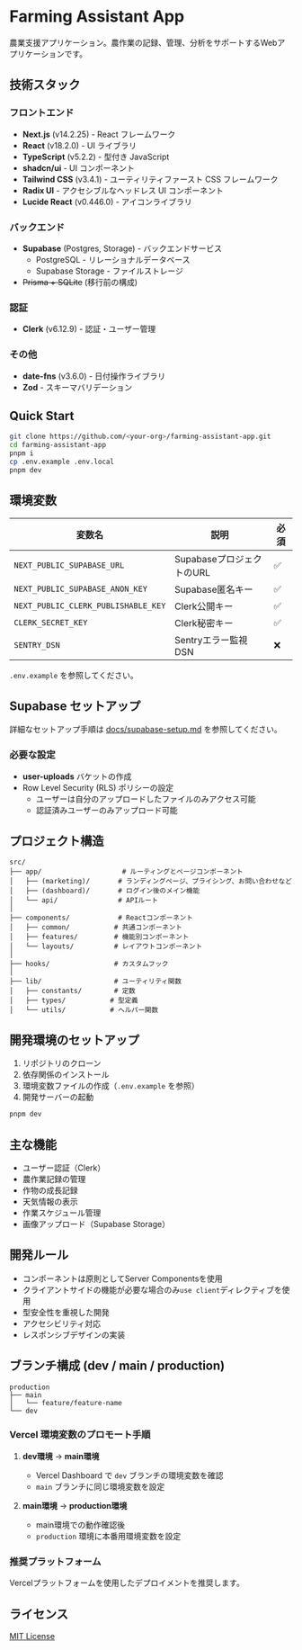 # Farming Assistant App

農業支援アプリケーション。農作業の記録、管理、分析をサポートするWebアプリケーションです。

## 技術スタック

### フロントエンド
- **Next.js** (v14.2.25) - React フレームワーク
- **React** (v18.2.0) - UI ライブラリ
- **TypeScript** (v5.2.2) - 型付き JavaScript
- **shadcn/ui** - UI コンポーネント
- **Tailwind CSS** (v3.4.1) - ユーティリティファースト CSS フレームワーク
- **Radix UI** - アクセシブルなヘッドレス UI コンポーネント
- **Lucide React** (v0.446.0) - アイコンライブラリ

### バックエンド
- **Supabase** (Postgres, Storage) - バックエンドサービス
  - PostgreSQL - リレーショナルデータベース
  - Supabase Storage - ファイルストレージ
- ~~Prisma + SQLite~~ (移行前の構成)

### 認証
- **Clerk** (v6.12.9) - 認証・ユーザー管理

### その他
- **date-fns** (v3.6.0) - 日付操作ライブラリ
- **Zod** - スキーマバリデーション

## Quick Start

```bash
git clone https://github.com/<your-org>/farming-assistant-app.git
cd farming-assistant-app
pnpm i
cp .env.example .env.local
pnpm dev
```

## 環境変数

| 変数名 | 説明 | 必須 |
|--------|------|------|
| `NEXT_PUBLIC_SUPABASE_URL` | SupabaseプロジェクトのURL | ✅ |
| `NEXT_PUBLIC_SUPABASE_ANON_KEY` | Supabase匿名キー | ✅ |
| `NEXT_PUBLIC_CLERK_PUBLISHABLE_KEY` | Clerk公開キー | ✅ |
| `CLERK_SECRET_KEY` | Clerk秘密キー | ✅ |
| `SENTRY_DSN` | Sentryエラー監視DSN | ❌ |

`.env.example` を参照してください。

## Supabase セットアップ

詳細なセットアップ手順は [docs/supabase-setup.md](docs/supabase-setup.md) を参照してください。

### 必要な設定

- **user-uploads** バケットの作成
- Row Level Security (RLS) ポリシーの設定
  - ユーザーは自分のアップロードしたファイルのみアクセス可能
  - 認証済みユーザーのみアップロード可能

## プロジェクト構造

```
src/
├── app/                    # ルーティングとページコンポーネント
│   ├── (marketing)/       # ランディングページ、プライシング、お問い合わせなど
│   ├── (dashboard)/       # ログイン後のメイン機能
│   └── api/               # APIルート
│
├── components/            # Reactコンポーネント
│   ├── common/           # 共通コンポーネント
│   ├── features/         # 機能別コンポーネント
│   └── layouts/          # レイアウトコンポーネント
│
├── hooks/                # カスタムフック
│
├── lib/                  # ユーティリティ関数
│   ├── constants/        # 定数
│   ├── types/           # 型定義
│   └── utils/           # ヘルパー関数
```

## 開発環境のセットアップ

1. リポジトリのクローン
2. 依存関係のインストール
3. 環境変数ファイルの作成（`.env.example` を参照）
4. 開発サーバーの起動

```bash
pnpm dev
```

## 主な機能

- ユーザー認証（Clerk）
- 農作業記録の管理
- 作物の成長記録
- 天気情報の表示
- 作業スケジュール管理
- 画像アップロード（Supabase Storage）

## 開発ルール

- コンポーネントは原則としてServer Componentsを使用
- クライアントサイドの機能が必要な場合のみ`use client`ディレクティブを使用
- 型安全性を重視した開発
- アクセシビリティ対応
- レスポンシブデザインの実装

## ブランチ構成 (dev / main / production)

```
production
├── main
│   └── feature/feature-name
└── dev
```

### Vercel 環境変数のプロモート手順

1. **dev環境** → **main環境**
   - Vercel Dashboard で `dev` ブランチの環境変数を確認
   - `main` ブランチに同じ環境変数を設定

2. **main環境** → **production環境**
   - main環境での動作確認後
   - `production` 環境に本番用環境変数を設定

### 推奨プラットフォーム

Vercelプラットフォームを使用したデプロイメントを推奨します。

## ライセンス

[MIT License](LICENSE) 
